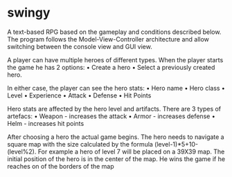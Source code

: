 # swingy

A text-based RPG based on the gameplay and conditions described
below. The program follows the Model-View-Controller architecture and allow
switching between the console view and GUI view.

A player can have multiple heroes of different types. When the player starts the
game he has 2 options:
• Create a hero
• Select a previously created hero.

In either case, the player can see the hero stats:
• Hero name
• Hero class
• Level
• Experience
• Attack
• Defense
• Hit Points

Hero stats are affected by the hero level and artifacts. There are 3 types of artefacs:
• Weapon - increases the attack
• Armor - increases defense
• Helm - increases hit points

After choosing a hero the actual game begins. The hero needs to navigate a square
map with the size calculated by the formula (level-1)*5+10-(level%2). For example a
hero of level 7 will be placed on a 39X39 map.
The initial position of the hero is in the center of the map. He wins the game if he
reaches on of the borders of the map

